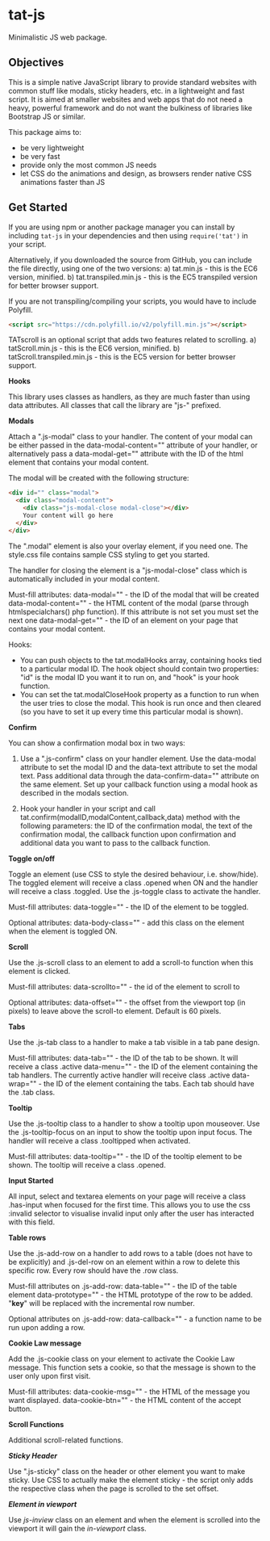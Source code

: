 # tat-js

Minimalistic JS web package.

Objectives
----------

This is a simple native JavaScript library to provide standard websites with common stuff like modals, sticky headers, etc. in a lightweight and fast script. It is aimed at smaller websites and web apps that do not need a heavy, powerful framework and do not want the bulkiness of libraries like Bootstrap JS or similar. 

This package aims to:
- be very lightweight
- be very fast
- provide only the most common JS needs
- let CSS do the animations and design, as browsers render native CSS animations faster than JS

Get Started
-----------

If you are using npm or another package manager you can install by including `tat-js` in your dependencies and then using `require('tat')` in your script.

Alternatively, if you downloaded the source from GitHub, you can include the file directly, using one of the two versions:
  a) tat.min.js - this is the EC6 version, minified.
  b) tat.transpiled.min.js - this is the EC5 transpiled version for better browser support.

If you are not transpiling/compiling your scripts, you would have to include Polyfill.

```html
<script src="https://cdn.polyfill.io/v2/polyfill.min.js"></script>
```

TATscroll is an optional script that adds two features related to scrolling.
  a) tatScroll.min.js - this is the EC6 version, minified.
  b) tatScroll.transpiled.min.js - this is the EC5 version for better browser support.
  
**Hooks**

This library uses classes as handlers, as they are much faster than using data attributes. All classes that call the library are "js-" prefixed.

**Modals**

Attach a ".js-modal" class to your handler. The content of your modal can be either passed in the data-modal-content="" attribute of your handler, or alternatively pass a data-modal-get="" attribute with the ID of the html element that contains your modal content. 

The modal will be created with the following structure:
```html
<div id="" class="modal">
  <div class="modal-content">
  	<div class="js-modal-close modal-close"></div>
  	Your content will go here
  </div>
</div>
```

The ".modal" element is also your overlay element, if you need one. The style.css file contains sample CSS styling to get you started.

The handler for closing the element is a "js-modal-close" class which is automatically included in your modal content.

Must-fill attributes:
data-modal="" - the ID of the modal that will be created
data-modal-content="" -  the HTML content of the modal (parse through htmlspecialchars() php function). If this attribute is not set you must set the next one
data-modal-get="" - the ID of an element on your page that contains your modal content.

Hooks:
- You can push objects to the tat.modalHooks array, containing hooks tied to a particular modal ID. The hook object should contain two properties: "id" is the modal ID you want it to run on, and "hook" is your hook function.
- You can set the tat.modalCloseHook property as a function to run when the user tries to close the modal. This hook is run once and then cleared (so you have to set it up every time this particular modal is shown).

**Confirm**

You can show a confirmation modal box in two ways:

1. Use a ".js-confirm" class on your handler element. Use the data-modal attribute to set the modal ID and the data-text attribute to set the modal text. Pass additional data through the data-confirm-data="" attribute on the same element. Set up your callback function using a modal hook as described in the modals section.

2. Hook your handler in your script and call tat.confirm(modalID,modalContent,callback,data) method with the following parameters: the ID of the confirmation modal, the text of the confirmation modal, the callback function upon confirmation and additional data you want to pass to the callback function.

**Toggle on/off**

Toggle an element (use CSS to style the desired behaviour, i.e. show/hide). The toggled element will receive a class .opened when ON and the handler will receive a class .toggled. Use the .js-toggle class to activate the handler.

Must-fill attributes:
data-toggle="" - the ID of the element to be toggled. 

Optional attributes:
data-body-class="" - add this class on the <body> element when the element is toggled ON.

**Scroll**

Use the .js-scroll class to an element to add a scroll-to function when this element is clicked. 

Must-fill attributes:
data-scrollto="" - the id of the element to scroll to

Optional attributes:
data-offset="" - the offset from the viewport top (in pixels) to leave above the scroll-to element. Default is 60 pixels.

**Tabs**

Use the .js-tab class to a handler to make a tab visible in a tab pane design.

Must-fill attributes:
data-tab="" - the ID of the tab to be shown. It will receive a class .active
data-menu="" - the ID of the element containing the tab handlers. The currently active handler will receive class .active
data-wrap="" - the ID of the element containing the tabs. Each tab should have the .tab class.

**Tooltip**

Use the .js-tooltip class to a handler to show a tooltip upon mouseover. Use the .js-tooltip-focus on an input to show the tooltip upon input focus. The handler will receive a class .tooltipped when activated.

Must-fill attributes:
data-tooltip="" -  the ID of the tooltip element to be shown. The tooltip will receive a class .opened. 

**Input Started**

All input, select and textarea elements on your page will receive a class .has-input when focused for the first time. This allows you to use the css :invalid selector to visualise invalid input only after the user has interacted with this field. 

**Table rows**

Use the .js-add-row on a handler to add rows to a table (does not have to be <table> explicitly) and .js-del-row on an element within a row to delete this specific row. Every row should have the .row class.

Must-fill attributes on .js-add-row:
data-table="" - the ID of the table element
data-prototype="" - the HTML prototype of the row to be added. "__key__" will be replaced with the incremental row number.

Optional attributes on .js-add-row:
data-callback="" - a function name to be run upon adding a row.

**Cookie Law message**

Add the .js-cookie class on your <body> element to activate the Cookie Law message. This function sets a cookie, so that the message is shown to the user only upon first visit.

Must-fill attributes:
data-cookie-msg="" - the HTML of the message you want displayed.
data-cookie-btn="" - the HTML content of the accept button.

**Scroll Functions**

Additional scroll-related functions.

***Sticky Header***

Use ".js-sticky" class on the header or other element you want to make sticky. Use CSS to actually make the element sticky - the script only adds the respective class when the page is scrolled to the set offset.

***Element in viewport***

Use *js-inview* class on an element and when the element is scrolled into the viewport it will gain the *in-viewport* class.